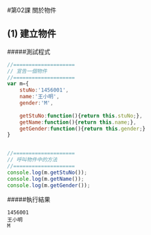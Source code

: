 #第02課 關於物件



## (1) 建立物件

#####測試程式
```javascript
//====================
// 宣告一個物件
//====================
var m={
	stuNo:'1456001',
    name:'王小明',
    gender:'M',
    
    getStuNo:function(){return this.stuNo;},
    getName:function(){return this.name;},
    getGender:function(){return this.gender;}
}


//====================
// 呼叫物件中的方法
//====================
console.log(m.getStuNo());
console.log(m.getName());
console.log(m.getGender());
```



#####執行結果
```
1456001
王小明
M
```
